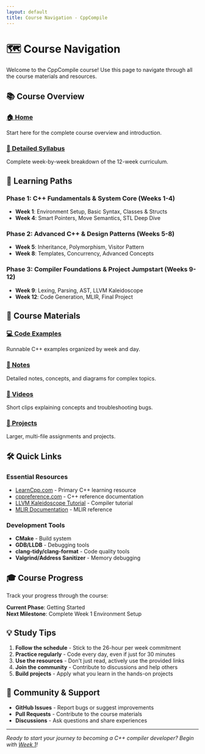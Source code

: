 ```yaml
---
layout: default
title: Course Navigation - CppCompile
---
```


# 🗺️ Course Navigation

Welcome to the CppCompile course! Use this page to navigate through all the course materials and resources.

## 📚 Course Overview

### [🏠 Home](index.html)
Start here for the complete course overview and introduction.

### [📅 Detailed Syllabus](syllabus.html)
Complete week-by-week breakdown of the 12-week curriculum.

## 🎯 Learning Paths

### Phase 1: C++ Fundamentals & System Core (Weeks 1-4)
- **Week 1**: Environment Setup, Basic Syntax, Classes & Structs
- **Week 4**: Smart Pointers, Move Semantics, STL Deep Dive

### Phase 2: Advanced C++ & Design Patterns (Weeks 5-8)
- **Week 5**: Inheritance, Polymorphism, Visitor Pattern
- **Week 8**: Templates, Concurrency, Advanced Concepts

### Phase 3: Compiler Foundations & Project Jumpstart (Weeks 9-12)
- **Week 9**: Lexing, Parsing, AST, LLVM Kaleidoscope
- **Week 12**: Code Generation, MLIR, Final Project

## 📁 Course Materials

### [💻 Code Examples](../Code/)
Runnable C++ examples organized by week and day.

### [📝 Notes](../Notes/)
Detailed notes, concepts, and diagrams for complex topics.

### [🎥 Videos](../Videos/)
Short clips explaining concepts and troubleshooting bugs.

### [🚀 Projects](../Projects/)
Larger, multi-file assignments and projects.

## 🛠️ Quick Links

### Essential Resources
- [LearnCpp.com](https://www.learncpp.com/) - Primary C++ learning resource
- [cppreference.com](https://en.cppreference.com/) - C++ reference documentation
- [LLVM Kaleidoscope Tutorial](https://llvm.org/docs/tutorial/) - Compiler tutorial
- [MLIR Documentation](https://mlir.llvm.org/) - MLIR reference

### Development Tools
- **CMake** - Build system
- **GDB/LLDB** - Debugging tools
- **clang-tidy/clang-format** - Code quality tools
- **Valgrind/Address Sanitizer** - Memory debugging

## 🎓 Course Progress

Track your progress through the course:

<div class="progress-bar">
  <div class="progress-fill" style="width: 0%"></div>
</div>

**Current Phase**: Getting Started  
**Next Milestone**: Complete Week 1 Environment Setup

## 💡 Study Tips

1. **Follow the schedule** - Stick to the 26-hour per week commitment
2. **Practice regularly** - Code every day, even if just for 30 minutes
3. **Use the resources** - Don't just read, actively use the provided links
4. **Join the community** - Contribute to discussions and help others
5. **Build projects** - Apply what you learn in the hands-on projects

## 🤝 Community & Support

- **GitHub Issues** - Report bugs or suggest improvements
- **Pull Requests** - Contribute to the course materials
- **Discussions** - Ask questions and share experiences

---

*Ready to start your journey to becoming a C++ compiler developer? Begin with [Week 1](index.html#quick-start)!*
